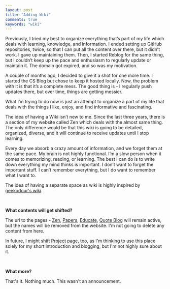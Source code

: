 ```yaml
---
layout: post
title: "Adding Wiki"
comments: true
keywords: "wiki"
---
```


Previously, I tried my best to organize everything that’s part of my life which deals with learning, knowledge, and information. I ended setting up GitHub repositories, twice, so that I can put all the content over there, but it didn’t work. I gave up maintaining them. Then, I started Reblog for the same thing, but I couldn’t keep up the pace and enthusiasm to regularly update or maintain it. The domain got expired, and so was my motivation.

A couple of months ago, I decided to give it a shot for one more time. I started the CS Blog but chose to keep it hosted locally. Now, the problem with it is that it’s a complete mess. The good thing is - I regularly push updates there, but over time, things are getting messier.

What I’m trying to do now is just an attempt to organize a part of my life that deals with the things I like, enjoy, and find informative and fascinating.

The idea of having a Wiki isn’t new to me. Since the last three years, there is a section of my website called Zen which deals with the almost same thing. The only difference would be that this wiki is going to be detailed, organized, diverse, and it will continue to receive updates until I stop learning.

Every day we absorb a crazy amount of information, and we forget them at the same pace. My brain is not highly functional. I’m a slow person when it comes to memorizing, reading, or learning. The best I can do is to write down everything my mind thinks is important. I don’t want to forget the important stuff. I can’t remember everything, but I do want to remember what I want to.

The idea of having a separate space as wiki is highly inspired by [geekodour's wiki](https://wiki.geekodour.xyz).

<br>

__What contents will get shifted?__

The url to the pages - [Zen](https://rishi.ml/zen), [Papers](https://rishi.ml/papers/), [Educate](https://rishi.ml/study), [Quote Blog](https://damnrightinternet.tumblr.com/) will remain active, but the names will be removed from the website. I'm not going to delete any content from here.

In future, I might shift [Project](https://rishi.ml/projects) page, too, as I'm thinking to use this place solely for my short introduction and blogging, but I'm not highly sure about it.

<br>

__What more?__

That's it. Nothing much. This wasn't an announcement.